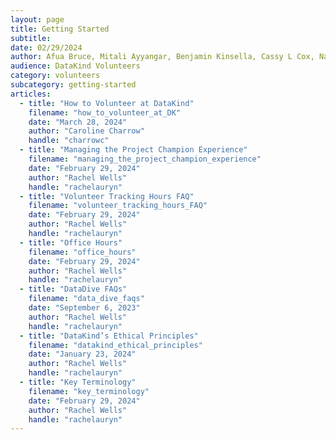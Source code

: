 ```yaml
---
layout: page
title: Getting Started
subtitle: 
date: 02/29/2024
author: Afua Bruce, Mitali Ayyangar, Benjamin Kinsella, Cassy L Cox, Nathan Banion
audience: DataKind Volunteers
category: volunteers
subcategory: getting-started
articles:
  - title: "How to Volunteer at DataKind"
    filename: "how_to_volunteer_at_DK"
    date: "March 28, 2024"
    author: "Caroline Charrow"
    handle: "charrowc"
  - title: "Managing the Project Champion Experience"
    filename: "managing_the_project_champion_experience"
    date: "February 29, 2024"
    author: "Rachel Wells"
    handle: "rachelauryn"
  - title: "Volunteer Tracking Hours FAQ"
    filename: "volunteer_tracking_hours_FAQ"
    date: "February 29, 2024"
    author: "Rachel Wells"
    handle: "rachelauryn"
  - title: "Office Hours"
    filename: "office_hours"
    date: "February 29, 2024"
    author: "Rachel Wells"
    handle: "rachelauryn"
  - title: "DataDive FAQs"
    filename: "data_dive_faqs"
    date: "September 6, 2023"
    author: "Rachel Wells"
    handle: "rachelauryn"
  - title: "DataKind’s Ethical Principles"
    filename: "datakind_ethical_principles"
    date: "January 23, 2024"
    author: "Rachel Wells"
    handle: "rachelauryn"
  - title: "Key Terminology"
    filename: "key_terminology"
    date: "February 29, 2024"
    author: "Rachel Wells"
    handle: "rachelauryn"
---
```

